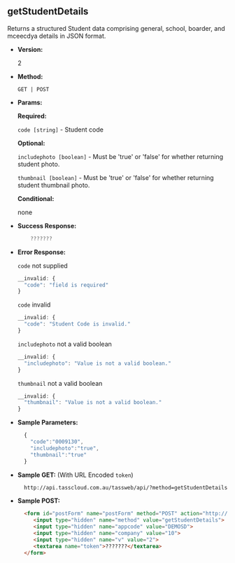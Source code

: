 **getStudentDetails**
----
  Returns a structured Student data comprising general, school, boarder, and mceecdya details in JSON format.

* **Version:**

  2

* **Method:**

  `GET | POST`
  
*  **Params:**

   **Required:**

   `code [string]` - Student code
   
   **Optional:**
   
   `includephoto [boolean]` -  Must be 'true' or 'false' for whether returning student photo.

   `thumbnail [boolean]` -  Must be 'true' or 'false' for whether returning student thumbnail photo.

   **Conditional:**
 
   none

* **Success Response:**

    ```javascript
        ???????
    ```
 
* **Error Response:**

    `code` not supplied
    ```javascript
    __invalid: {
      "code": "field is required"
    }
    ```

    `code` invalid
    ```javascript
    __invalid: {
      "code": "Student Code is invalid."
    }
    ```
    
    `includephoto` not a valid boolean
    ```javascript
    __invalid: {
      "includephoto": "Value is not a valid boolean."
    }
    ```

    `thumbnail` not a valid boolean
    ```javascript
    __invalid: {
      "thumbnail": "Value is not a valid boolean."
    }
    ```
    
* **Sample Parameters:**

  ```javascript
    { 
      "code":"0009130",
      "includephoto":"true",
      "thumbnail":"true"
    }
  ```

* **Sample GET:** (With URL Encoded `token`)

  ```HTML
    http://api.tasscloud.com.au/tassweb/api/?method=getStudentDetails&appcode=DEMOSD&company=10&v=2&token=???????
  ```
  
* **Sample POST:**

  ```HTML
    <form id="postForm" name="postForm" method="POST" action="http://api.tasscloud.com.au/api/">
       <input type="hidden" name="method" value="getStudentDetails">
       <input type="hidden" name="appcode" value="DEMOSD">
       <input type="hidden" name="company" value="10">
       <input type="hidden" name="v" value="2">
       <textarea name="token">???????</textarea>
    </form>
  ```
